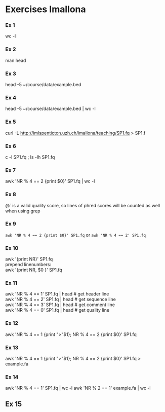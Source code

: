 # Exercises Imallona

### Ex 1

wc -l

### Ex 2

man head

### Ex 3

head -5 ~/course/data/example.bed

### Ex 4

head -5 ~/course/data/example.bed | wc -l

### Ex 5

curl -L  http://imlspenticton.uzh.ch/imallona/teaching/SP1.fq   > SP1.f

### Ex 6

c -l SP1.fq ; ls -lh SP1.fq 

### Ex 7

awk 'NR % 4 == 2 {print $0}' SP1.fq | wc -l

### Ex 8

@` is a valid quality score, so lines of phred scores will be counted as well when using grep

### Ex 9

```awk 'NR % 4 == 2 {print $0}' SP1.fq``` or ```awk 'NR % 4 == 2' SP1.fq```


### Ex 10

awk '{print NR}' SP1.fq  
prepend linenumbers:  
awk '{print NR, $0 }' SP1.fq  

### Ex 11

awk 'NR % 4 == 1' SP1.fq | head  # get header line  
awk 'NR % 4 == 2' SP1.fq | head  # get sequence line  
awk 'NR % 4 == 3' SP1.fq | head  # get comment line  
awk 'NR % 4 == 0' SP1.fq | head  # get quality line  

### Ex 12

awk 'NR % 4 == 1 {print ">"$1}; NR % 4 == 2 {print $0}' SP1.fq 

### Ex 13

awk 'NR % 4 == 1 {print ">"$1}; NR % 4 == 2 {print $0}' SP1.fq > example.fa

### Ex 14

awk 'NR % 4 == 1' SP1.fq | wc -l
awk 'NR % 2 == 1' example.fa | wc -l

## Ex 15




